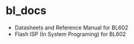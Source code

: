 # bl_docs
- Datasheets and Reference Manual for BL602 
- Flash ISP (In System Programing) for BL602
